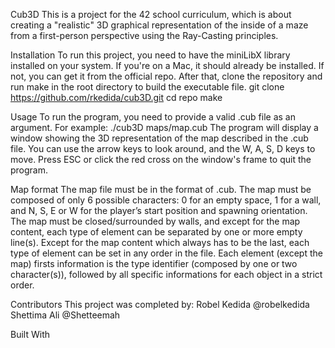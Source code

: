 Cub3D
This is a project for the 42 school curriculum, which is about creating a "realistic" 3D graphical representation of the inside of a maze from a first-person perspective using the Ray-Casting principles.

Installation
To run this project, you need to have the miniLibX library installed on your system. If you're on a Mac, it should already be installed. If not, you can get it from the official repo. After that, clone the repository and run make in the root directory to build the executable file.
git clone https://github.com/rkedida/cub3D.git
cd repo
make

Usage
To run the program, you need to provide a valid .cub file as an argument. For example:
./cub3D maps/map.cub
The program will display a window showing the 3D representation of the map described in the .cub file. You can use the arrow keys to look around, and the W, A, S, D keys to move. Press ESC or click the red cross on the window's frame to quit the program.

Map format
The map file must be in the format of .cub. The map must be composed of only 6 possible characters: 0 for an empty space, 1 for a wall, and N, S, E or W for the player’s start position and spawning orientation.
The map must be closed/surrounded by walls, and except for the map content, each type of element can be separated by one or more empty line(s). Except for the map content which always has to be the last, each type of element can be set in any order in the file.
Each element (except the map) firsts information is the type identifier (composed by one or two character(s)), followed by all specific informations for each object in a strict order.

Contributors
This project was completed by:
Robel Kedida @robelkedida
Shettima Ali @Shetteemah

Built With

